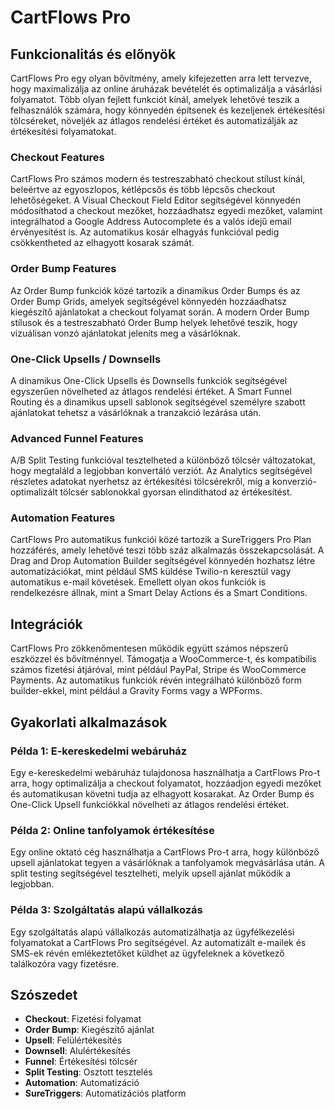 # CartFlows Pro

## Funkcionalitás és előnyök

CartFlows Pro egy olyan bővítmény, amely kifejezetten arra lett tervezve, hogy maximalizálja az online áruházak bevételét és optimalizálja a vásárlási folyamatot. Több olyan fejlett funkciót kínál, amelyek lehetővé teszik a felhasználók számára, hogy könnyedén építsenek és kezeljenek értékesítési tölcséreket, növeljék az átlagos rendelési értéket és automatizálják az értékesítési folyamatokat.

### Checkout Features

CartFlows Pro számos modern és testreszabható checkout stílust kínál, beleértve az egyoszlopos, kétlépcsős és több lépcsős checkout lehetőségeket. A Visual Checkout Field Editor segítségével könnyedén módosíthatod a checkout mezőket, hozzáadhatsz egyedi mezőket, valamint integrálhatod a Google Address Autocomplete és a valós idejű email érvényesítést is. Az automatikus kosár elhagyás funkcióval pedig csökkentheted az elhagyott kosarak számát.

### Order Bump Features

Az Order Bump funkciók közé tartozik a dinamikus Order Bumps és az Order Bump Grids, amelyek segítségével könnyedén hozzáadhatsz kiegészítő ajánlatokat a checkout folyamat során. A modern Order Bump stílusok és a testreszabható Order Bump helyek lehetővé teszik, hogy vizuálisan vonzó ajánlatokat jeleníts meg a vásárlóknak.

### One-Click Upsells / Downsells

A dinamikus One-Click Upsells és Downsells funkciók segítségével egyszerűen növelheted az átlagos rendelési értéket. A Smart Funnel Routing és a dinamikus upsell sablonok segítségével személyre szabott ajánlatokat tehetsz a vásárlóknak a tranzakció lezárása után.

### Advanced Funnel Features

A/B Split Testing funkcióval tesztelheted a különböző tölcsér változatokat, hogy megtaláld a legjobban konvertáló verziót. Az Analytics segítségével részletes adatokat nyerhetsz az értékesítési tölcsérekről, míg a konverzió-optimalizált tölcsér sablonokkal gyorsan elindíthatod az értékesítést.

### Automation Features

CartFlows Pro automatikus funkciói közé tartozik a SureTriggers Pro Plan hozzáférés, amely lehetővé teszi több száz alkalmazás összekapcsolását. A Drag and Drop Automation Builder segítségével könnyedén hozhatsz létre automatizációkat, mint például SMS küldése Twilio-n keresztül vagy automatikus e-mail követések. Emellett olyan okos funkciók is rendelkezésre állnak, mint a Smart Delay Actions és a Smart Conditions.

## Integrációk

CartFlows Pro zökkenőmentesen működik együtt számos népszerű eszközzel és bővítménnyel. Támogatja a WooCommerce-t, és kompatibilis számos fizetési átjáróval, mint például PayPal, Stripe és WooCommerce Payments. Az automatikus funkciók révén integrálható különböző form builder-ekkel, mint például a Gravity Forms vagy a WPForms.

## Gyakorlati alkalmazások

### Példa 1: E-kereskedelmi webáruház

Egy e-kereskedelmi webáruház tulajdonosa használhatja a CartFlows Pro-t arra, hogy optimalizálja a checkout folyamatot, hozzáadjon egyedi mezőket és automatikusan követni tudja az elhagyott kosarakat. Az Order Bump és One-Click Upsell funkciókkal növelheti az átlagos rendelési értéket.

### Példa 2: Online tanfolyamok értékesítése

Egy online oktató cég használhatja a CartFlows Pro-t arra, hogy különböző upsell ajánlatokat tegyen a vásárlóknak a tanfolyamok megvásárlása után. A split testing segítségével tesztelheti, melyik upsell ajánlat működik a legjobban.

### Példa 3: Szolgáltatás alapú vállalkozás

Egy szolgáltatás alapú vállalkozás automatizálhatja az ügyfélkezelési folyamatokat a CartFlows Pro segítségével. Az automatizált e-mailek és SMS-ek révén emlékeztetőket küldhet az ügyfeleknek a következő találkozóra vagy fizetésre.

## Szószedet

- **Checkout**: Fizetési folyamat
- **Order Bump**: Kiegészítő ajánlat
- **Upsell**: Felülértékesítés
- **Downsell**: Alulértékesítés
- **Funnel**: Értékesítési tölcsér
- **Split Testing**: Osztott tesztelés
- **Automation**: Automatizáció
- **SureTriggers**: Automatizációs platform
